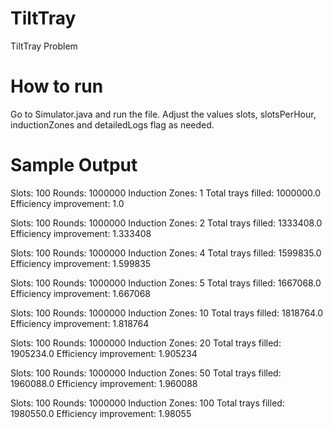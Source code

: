 # TiltTray
TiltTray Problem
# How to run
Go to Simulator.java and run the file.
Adjust the values slots, slotsPerHour, inductionZones and detailedLogs flag as needed.

# Sample Output
Slots: 100 Rounds: 1000000 Induction Zones: 1
Total trays filled: 1000000.0 Efficiency improvement: 1.0

Slots: 100 Rounds: 1000000 Induction Zones: 2
Total trays filled: 1333408.0 Efficiency improvement: 1.333408

Slots: 100 Rounds: 1000000 Induction Zones: 4
Total trays filled: 1599835.0 Efficiency improvement: 1.599835

Slots: 100 Rounds: 1000000 Induction Zones: 5
Total trays filled: 1667068.0 Efficiency improvement: 1.667068

Slots: 100 Rounds: 1000000 Induction Zones: 10
Total trays filled: 1818764.0 Efficiency improvement: 1.818764

Slots: 100 Rounds: 1000000 Induction Zones: 20
Total trays filled: 1905234.0 Efficiency improvement: 1.905234

Slots: 100 Rounds: 1000000 Induction Zones: 50
Total trays filled: 1960088.0 Efficiency improvement: 1.960088

Slots: 100 Rounds: 1000000 Induction Zones: 100
Total trays filled: 1980550.0 Efficiency improvement: 1.98055
